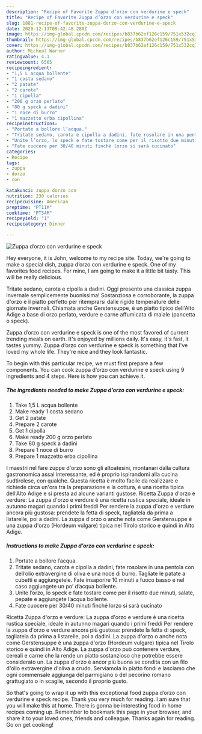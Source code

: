 ```yaml
---
description: "Recipe of Favorite Zuppa d’orzo con verdurine e speck"
title: "Recipe of Favorite Zuppa d’orzo con verdurine e speck"
slug: 1881-recipe-of-favorite-zuppa-dorzo-con-verdurine-e-speck
date: 2020-12-13T09:42:48.280Z
image: https://img-global.cpcdn.com/recipes/b837b62ef126c159/751x532cq70/zuppa-dorzo-con-verdurine-e-speck-recipe-main-photo.jpg
thumbnail: https://img-global.cpcdn.com/recipes/b837b62ef126c159/751x532cq70/zuppa-dorzo-con-verdurine-e-speck-recipe-main-photo.jpg
cover: https://img-global.cpcdn.com/recipes/b837b62ef126c159/751x532cq70/zuppa-dorzo-con-verdurine-e-speck-recipe-main-photo.jpg
author: Micheal Warner
ratingvalue: 4.1
reviewcount: 6565
recipeingredient:
- "1,5 L acqua bollente"
- "1 costa sedano"
- "2 patate"
- "2 carote"
- "1 cipolla"
- "200 g orzo perlato"
- "80 g speck a dadini"
- "1 noce di burro"
- "1 mazzetto erba cipollina"
recipeinstructions:
- "Portate a bollore l’acqua."
- "Tritate sedano, carota e cipolla a dadini, fate rosolare in una pentola con dell’olio extravergine di oliva e una noce di burro. Tagliate le patate a cubetti e aggiungetele. Fate insaporire 10 minuti a fuoco basso e nel caso aggiungete un po’ d’acqua bollente."
- "Unite l’orzo, lo speck e fate tostare come per il risotto due minuti, salate, pepate e aggiungete l’acqua bollente."
- "Fate cuocere per 30/40 minuti finché lorzo si sarà cucinato"
categories:
- Recipe
tags:
- zuppa
- dorzo
- con

katakunci: zuppa dorzo con 
nutrition: 230 calories
recipecuisine: American
preptime: "PT11M"
cooktime: "PT34M"
recipeyield: "1"
recipecategory: Dinner

---
```



![Zuppa d’orzo con verdurine e speck](https://img-global.cpcdn.com/recipes/b837b62ef126c159/751x532cq70/zuppa-dorzo-con-verdurine-e-speck-recipe-main-photo.jpg)

Hey everyone, it is John, welcome to my recipe site. Today, we're going to make a special dish, zuppa d’orzo con verdurine e speck. One of my favorites food recipes. For mine, I am going to make it a little bit tasty. This will be really delicious.

Tritate sedano, carota e cipolla a dadini. Oggi presento una classica zuppa invernale semplicemente buonissima! Sostanziosa e corroborante, la zuppa d&#39;orzo è il piatto perfetto per ritemprarsi dalle rigide temperature delle giornate invernali. Chiamata anche Gerstensuppe, è un piatto tipico dell&#39;Alto Adige a base di orzo perlato, verdure e carne affumicata di maiale (pancetta o speck).

Zuppa d’orzo con verdurine e speck is one of the most favored of current trending meals on earth. It's enjoyed by millions daily. It's easy, it's fast, it tastes yummy. Zuppa d’orzo con verdurine e speck is something that I've loved my whole life. They're nice and they look fantastic.


To begin with this particular recipe, we must first prepare a few components. You can cook zuppa d’orzo con verdurine e speck using 9 ingredients and 4 steps. Here is how you can achieve it.

<!--inarticleads1-->

##### The ingredients needed to make Zuppa d’orzo con verdurine e speck:

1. Take 1,5 L acqua bollente
1. Make ready 1 costa sedano
1. Get 2 patate
1. Prepare 2 carote
1. Get 1 cipolla
1. Make ready 200 g orzo perlato
1. Take 80 g speck a dadini
1. Prepare 1 noce di burro
1. Prepare 1 mazzetto erba cipollina


I maestri nel fare zuppe d&#39;orzo sono gli altoatesini, montanari dalla cultura gastronomica assai interessante, ed è proprio ispirandomi alla cucina sudtirolese, con qualche. Questa ricetta è molto facile da realizzare e richiede circa un&#39;ora tra la preparazione e la cottura, è una ricetta tipica dell&#39;Alto Adige e si presta ad alcune varianti gustose. Ricetta Zuppa d&#39;orzo e verdure: La zuppa d&#39;orzo e verdure è una ricetta rustica speciale, ideale in autunno magari quando i primi freddi Per rendere la zuppa d&#39;orzo e verdure ancora più gustosa: prendete la fetta di speck, tagliatela da prima a listarelle, poi a dadini. La zuppa d&#39;orzo o anche nota come Gerstensuppe è una zuppa d&#39;orzo (Hordeum vulgare) tipica nel Tirolo storico e quindi in Alto Adige. 

<!--inarticleads2-->

##### Instructions to make Zuppa d’orzo con verdurine e speck:

1. Portate a bollore l’acqua.
1. Tritate sedano, carota e cipolla a dadini, fate rosolare in una pentola con dell’olio extravergine di oliva e una noce di burro. Tagliate le patate a cubetti e aggiungetele. Fate insaporire 10 minuti a fuoco basso e nel caso aggiungete un po’ d’acqua bollente.
1. Unite l’orzo, lo speck e fate tostare come per il risotto due minuti, salate, pepate e aggiungete l’acqua bollente.
1. Fate cuocere per 30/40 minuti finché lorzo si sarà cucinato


Ricetta Zuppa d&#39;orzo e verdure: La zuppa d&#39;orzo e verdure è una ricetta rustica speciale, ideale in autunno magari quando i primi freddi Per rendere la zuppa d&#39;orzo e verdure ancora più gustosa: prendete la fetta di speck, tagliatela da prima a listarelle, poi a dadini. La zuppa d&#39;orzo o anche nota come Gerstensuppe è una zuppa d&#39;orzo (Hordeum vulgare) tipica nel Tirolo storico e quindi in Alto Adige. La zuppa d&#39;orzo può contenere verdure, cereali e carne che la rende un piatto sostanzioso che potrebbe essere considerato un. La zuppa d&#39;orzo è ancor più buona se condita con un filo d&#39;olio extravergine d&#39;oliva a crudo. Serviamola in piatto fondi e lasciamo che ogni commensale aggiunga del parmigiano o del pecorino romano grattugiato o in scaglie, secondo il proprio gusto. 

So that's going to wrap it up with this exceptional food zuppa d’orzo con verdurine e speck recipe. Thank you very much for reading. I am sure that you will make this at home. There is gonna be interesting food in home recipes coming up. Remember to bookmark this page in your browser, and share it to your loved ones, friends and colleague. Thanks again for reading. Go on get cooking!
